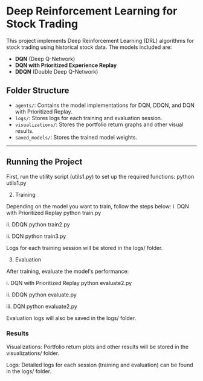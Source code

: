 
# Deep Reinforcement Learning for Stock Trading

This project implements Deep Reinforcement Learning (DRL) algorithms for stock trading using historical stock data. The models included are:

- **DQN** (Deep Q-Network)
- **DQN with Prioritized Experience Replay**
- **DDQN** (Double Deep Q-Network)

## Folder Structure

- `agents/`: Contains the model implementations for DQN, DDQN, and DQN with Prioritized Replay.
- `logs/`: Stores logs for each training and evaluation session.
- `visualizations/`: Stores the portfolio return graphs and other visual results.
- `saved_models/`: Stores the trained model weights.

---

## Running the Project

First, run the utility script (utils1.py) to set up the required functions:
python utils1.py

2. Training

Depending on the model you want to train, follow the steps below:
i. DQN with Prioritized Replay
python train.py

ii. DDQN
python train2.py

ii. DQN
python train3.py

Logs for each training session will be stored in the logs/ folder.

3. Evaluation

After training, evaluate the model's performance:

i. DQN with Prioritized Replay
python evaluate2.py

ii. DDQN
python evaluate.py

iii. DQN
python evaluate2.py

Evaluation logs will also be saved in the logs/ folder.


### Results

Visualizations: Portfolio return plots and other results will be stored in the visualizations/ folder.

Logs: Detailed logs for each session (training and evaluation) can be found in the logs/ folder.

